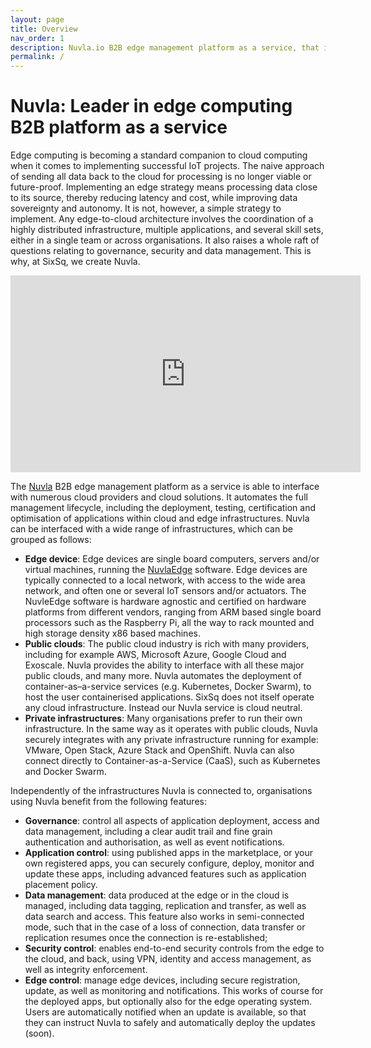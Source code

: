 ```yaml
---
layout: page
title: Overview
nav_order: 1
description: Nuvla.io B2B edge management platform as a service, that is&colon; future-proof, application-centric, cloud-neutral and hardware agnostic
permalink: /
---
```


# Nuvla: Leader in edge computing B2B platform as a service

Edge computing is becoming a standard companion to cloud computing when it comes to implementing successful IoT projects. The naive approach of sending all data back to the cloud for processing is no longer viable or future-proof. Implementing an edge strategy means processing data close to its source, thereby reducing latency and cost, while improving data sovereignty and autonomy. It is not, however, a simple strategy to implement. Any edge-to-cloud architecture involves the coordination of a highly distributed infrastructure, multiple applications, and several skill sets, either in a single team or across organisations. It also raises a whole raft of questions relating to governance, security and data management.  This is why, at SixSq, we create Nuvla.

<center><div class="video-container"><iframe width="560" height="315" src="https://www.youtube.com/embed/MlaRI3lrhrM" frameborder="0" allow="accelerometer; autoplay; encrypted-media; gyroscope; picture-in-picture" allowfullscreen></iframe></div></center>

The [Nuvla](/nuvla) B2B edge management platform as a service is able to interface with numerous cloud providers and cloud solutions. It automates the full management lifecycle, including the deployment, testing, certification and optimisation of applications within cloud and edge infrastructures. Nuvla can be interfaced with a wide range of infrastructures, which can be grouped as follows:

 - **Edge device**: Edge devices are single board computers, servers and/or virtual machines, running the [NuvlaEdge](/nuvlaedge) software. Edge devices are typically connected to a local network, with access to the wide area network, and often one or several IoT sensors and/or actuators. The NuvleEdge software is hardware agnostic and certified on hardware platforms from different vendors, ranging from ARM based single board processors such as the Raspberry Pi, all the way to rack mounted and high storage density x86 based machines.
 - **Public clouds**: The public cloud industry is rich with many providers, including for example AWS, Microsoft Azure, Google Cloud and Exoscale.  Nuvla provides the ability to interface with all these major public clouds, and many more. Nuvla automates the deployment of container-as–a-service services (e.g. Kubernetes, Docker Swarm), to host the user containerised applications. SixSq does not itself operate any cloud infrastructure. Instead our Nuvla service is cloud neutral.
 - **Private infrastructures**: Many organisations prefer to run their own infrastructure. In the same way as it operates with public clouds, Nuvla securely integrates with any private infrastructure running for example: VMware, Open Stack, Azure Stack and OpenShift. Nuvla can also connect directly to Container-as-a-Service (CaaS), such as Kubernetes and Docker Swarm.

Independently of the infrastructures Nuvla is connected to, organisations using Nuvla benefit from the following features:

 - **Governance**: control all aspects of application deployment, access and data management, including a clear audit trail and fine grain authentication and authorisation, as well as event notifications.
 - **Application control**: using published apps in the marketplace, or your own registered apps, you can securely configure, deploy, monitor and update these apps, including advanced features such as application placement policy.
 - **Data management**: data produced at the edge or in the cloud is managed, including data tagging, replication and transfer, as well as data search and access. This feature also works in semi-connected mode, such that in the case of a loss of connection, data transfer or replication resumes once the connection is re-established;
 - **Security control**: enables end-to-end security controls from the edge to the cloud, and back, using VPN, identity and access management, as well as integrity enforcement.
 - **Edge control**: manage edge devices, including secure registration, update, as well as monitoring and notifications. This works of course for the deployed apps, but optionally also for the edge operating system. Users are automatically notified when an update is available, so that they can instruct Nuvla to safely and automatically deploy the updates (soon).
